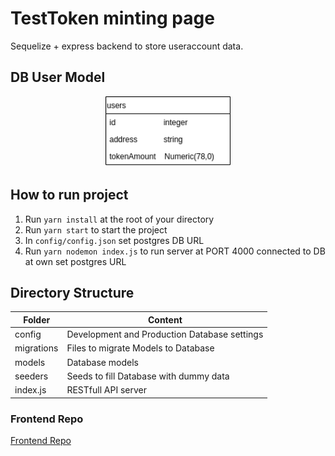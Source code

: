 # TestToken minting page

Sequelize + express backend to store useraccount data.

## DB User Model

<p align="center"> 
  <img src= "./images/user-DB-diagram.png" alt="user DB diagram" width="200" >
</p>

## How to run project

1. Run `yarn install` at the root of your directory
2. Run `yarn start` to start the project
3. In `config/config.json` set postgres DB URL
4. Run `yarn nodemon index.js` to run server at PORT 4000 connected to DB at own set postgres URL

## Directory Structure

| Folder     | Content                                      |
| ---------- | -------------------------------------------- |
| config     | Development and Production Database settings |
| migrations | Files to migrate Models to Database          |
| models     | Database models                              |
| seeders    | Seeds to fill Database with dummy data       |
| index.js   | RESTfull API server                          |

### Frontend Repo

[Frontend Repo](https://github.com/Martijncvv/mint-token)
